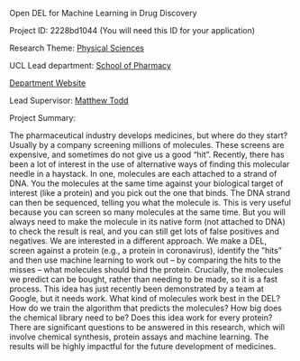 Open DEL for Machine Learning in Drug Discovery

Project ID: 2228bd1044
(You will need this ID for your application)

Research Theme: [Physical Sciences](../themes/physical-sciences.md)

UCL Lead department: [School of Pharmacy](../departments/school-of-pharmacy.md)

[Department Website](https://www.ucl.ac.uk/pharmacy)

Lead Supervisor: [Matthew Todd](https://iris.ucl.ac.uk/iris/browse/profile?upi=MTODD88)

Project Summary:

The pharmaceutical industry develops medicines, but where do they start? Usually by a company screening millions of molecules. These screens are expensive, and sometimes do not give us a good “hit”. Recently, there has been a lot of interest in the use of alternative ways of finding this molecular needle in a haystack. In one, molecules are each attached to a strand of DNA. You the molecules at the same time against your biological target of interest (like a protein) and you pick out the one that binds. The DNA strand can then be sequenced, telling you what the molecule is. This is very useful because you can screen so many molecules at the same time. But you will always need to make the molecule in its native form (not attached to DNA) to check the result is real, and you can still get lots of false positives and negatives. We are interested in a different approach. We make a DEL, screen against a protein (e.g., a protein in coronavirus), identify the ”hits” and then use machine learning to work out – by comparing the hits to the misses – what molecules should bind the protein. Crucially, the molecules we predict can be bought, rather than needing to be made, so it is a fast process. This idea has just recently been demonstrated by a team at Google, but it needs work. What kind of molecules work best in the DEL? How do we train the algorithm that predicts the molecules? How big does the chemical library need to be? Does this idea work for every protein? There are significant questions to be answered in this research, which will involve chemical synthesis, protein assays and machine learning. The results will be highly impactful for the future development of medicines.